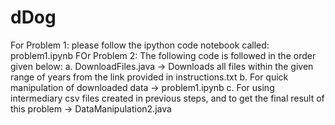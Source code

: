 # dDog

For Problem 1: please follow the ipython code notebook called: problem1.ipynb
FOr Problem 2: The following code is followed in the order given below:
	a. DownloadFiles.java -> Downloads all files within the given range of years from the link provided in instructions.txt
	b. For quick manipulation of downloaded data -> problem1.ipynb
	c. For using intermediary csv files created in previous steps, and to get the final result of this problem -> DataManipulation2.java
